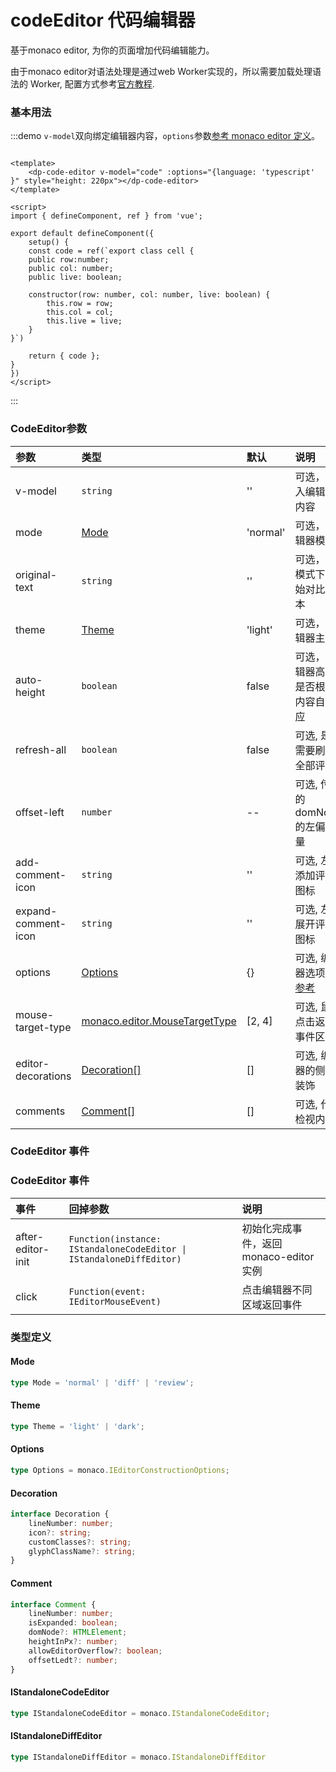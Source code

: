# codeEditor 代码编辑器

基于monaco editor, 为你的页面增加代码编辑能力。

由于monaco editor对语法处理是通过web Worker实现的，所以需要加载处理语法的 Worker, 配置方式参考[官方教程](https://github.com/microsoft/monaco-editor/blob/main.docs/integrate-esm.md).

### 基本用法

:::demo `v-model`双向绑定编辑器内容，`options`参数[参考 monaco editor 定义](https://github.com/microsoft/monaco-editor/api/interfaces/monaco.editor.IEditorConstructionOptions.html)。

```vue

<template>
    <dp-code-editor v-model="code" :options="{language: 'typescript' }" style="height: 220px"></dp-code-editor>
</template>

<script>
import { defineComponent, ref } from 'vue';

export default defineComponent({
    setup() {
    const code = ref(`export class cell {
    public row:number;
    public col: number;
    public live: boolean;

    constructor(row: number, col: number, live: boolean) {
        this.row = row;
        this.col = col;
        this.live = live;
    }
}`)

    return { code };
}
})
</script>

```

:::

### CodeEditor参数

| 参数          | 类型                            | 默认  | 说明                                                                                      | 
| :------------ | :------------------------------ | :---- | :---------------------------------------------------------------------------------------- |
| v-model          | `string`                        | ''    | 可选，传入编辑器内容                                                    |
| mode         | [Mode](#mode)                        | 'normal'    | 可选，编辑器模式                                                    |
| original-text     | `string`                        | ''    | 可选，diff模式下原始对比文本                                                    |
| theme     | [Theme](#theme)                        | 'light'    | 可选，编辑器主题                                                   |
| auto-height     | `boolean`                        | false    | 可选，编辑器高度是否根据内容自适应                                                   |
| refresh-all     | `boolean`                        | false    | 可选, 是否需要刷新全部评论                                                   |
| offset-left     | `number`                        | --    | 可选, 传入的domNode的左偏移量                                                |
| add-comment-icon     | `string`                        | ''    | 可选, 左侧添加评论图标                                               |
| expand-comment-icon     | `string`                        | ''    | 可选, 左侧展开评论图标                                               |
| options     |   [Options](#options)              | {}    | 可选, 编辑器选项，[参考](https://github.com/microsoft/monaco-editor/api/interfaces/monaco.editor.IEditorConstructionOptions.html)             |
| mouse-target-type     | [monaco.editor.MouseTargetType](https://github.com/microsoft/monaco-editor/api/enums/monaco.editor.MouseTargetType.html)          | [2, 4]    | 可选, 鼠标点击返回事件区域 |
| editor-decorations     | [Decoration[]](#decoration)                       | []    | 可选, 编辑器的侧边装饰                           |
| comments     | [Comment[]](#comment)                       | []    | 可选, 代码检视内容                           |


### CodeEditor 事件

### CodeEditor 事件

| 事件   | 回掉参数                | 说明                                          |
| :----- | :------------------ | :------------------------------------------------- |
| after-editor-init | `Function(instance: IStandaloneCodeEditor \| IStandaloneDiffEditor)` | 初始化完成事件，返回monaco-editor实例 |
| click | `Function(event: IEditorMouseEvent)` | 点击编辑器不同区域返回事件 |

### 类型定义

#### Mode

```ts
type Mode = 'normal' | 'diff' | 'review';
```

#### Theme

```ts
type Theme = 'light' | 'dark';
```

#### Options

```ts
type Options = monaco.IEditorConstructionOptions;
```

#### Decoration
```ts
interface Decoration {
    lineNumber: number;
    icon?: string;
    customClasses?: string;
    glyphClassName?: string;
}
```

#### Comment

```ts
interface Comment {
    lineNumber: number;
    isExpanded: boolean;
    domNode?: HTMLElement;
    heightInPx?: number;
    allowEditorOverflow?: boolean;
    offsetLedt?: number;
}
```

#### IStandaloneCodeEditor

```ts
type IStandaloneCodeEditor = monaco.IStandaloneCodeEditor;
```

#### IStandaloneDiffEditor

```ts
type IStandaloneDiffEditor = monaco.IStandaloneDiffEditor
```